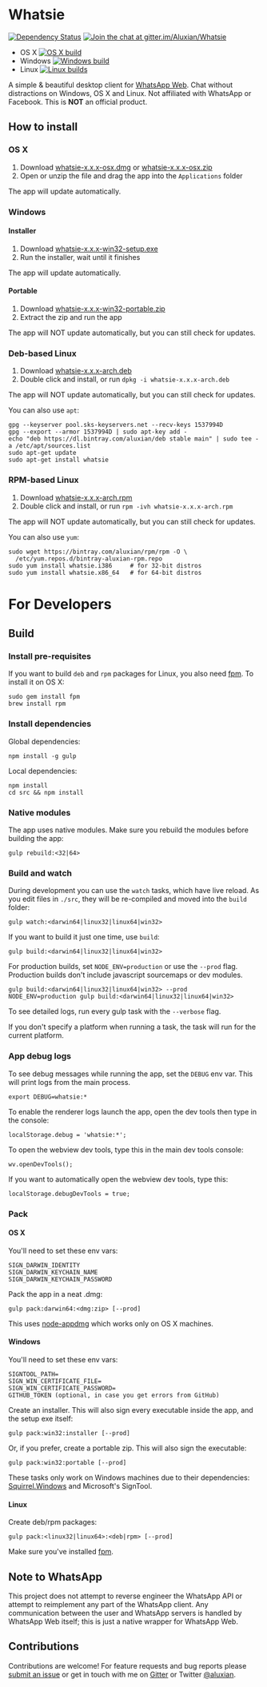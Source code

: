 # Whatsie

[![Dependency Status](https://david-dm.org/Aluxian/Whatsie/status.svg)](https://david-dm.org/Aluxian/Whatsie#info=dependencies) [![Join the chat at gitter.im/Aluxian/Whatsie](https://badges.gitter.im/Join%20Chat.svg)](https://gitter.im/Aluxian/Whatsie)

- OS X [![OS X build](https://travis-ci.org/Aluxian/Whatsie.svg)](https://travis-ci.org/Aluxian/Whatsie)
- Windows [![Windows build](https://ci.appveyor.com/api/projects/status/6vborc92ob25kqe0/branch/deploy?svg=true)](https://ci.appveyor.com/project/Aluxian/whatsie/branch/deploy)
- Linux [![Linux builds](https://circleci.com/gh/Aluxian/Whatsie/tree/deploy.svg?style=svg)](https://circleci.com/gh/Aluxian/Whatsie/tree/deploy)

A simple & beautiful desktop client for [WhatsApp Web](https://web.whatsapp.com/). Chat without distractions on Windows, OS X and Linux. Not affiliated with WhatsApp or Facebook. This is **NOT** an official product.

## How to install

### OS X

1. Download [whatsie-x.x.x-osx.dmg][LR] or [whatsie-x.x.x-osx.zip][LR]
2. Open or unzip the file and drag the app into the `Applications` folder

The app will update automatically.

### Windows

#### Installer

1. Download [whatsie-x.x.x-win32-setup.exe][LR]
2. Run the installer, wait until it finishes

The app will update automatically.

#### Portable

1. Download [whatsie-x.x.x-win32-portable.zip][LR]
2. Extract the zip and run the app

The app will NOT update automatically, but you can still check for updates.

### Deb-based Linux

1. Download [whatsie-x.x.x-arch.deb][LR]
2. Double click and install, or run `dpkg -i whatsie-x.x.x-arch.deb`

The app will NOT update automatically, but you can still check for updates.

You can also use `apt`:

```
gpg --keyserver pool.sks-keyservers.net --recv-keys 1537994D
gpg --export --armor 1537994D | sudo apt-key add -
echo "deb https://dl.bintray.com/aluxian/deb stable main" | sudo tee -a /etc/apt/sources.list
sudo apt-get update
sudo apt-get install whatsie
```

### RPM-based Linux

1. Download [whatsie-x.x.x-arch.rpm][LR]
2. Double click and install, or run `rpm -ivh whatsie-x.x.x-arch.rpm`

The app will NOT update automatically, but you can still check for updates.

You can also use `yum`:

```
sudo wget https://bintray.com/aluxian/rpm/rpm -O \
  /etc/yum.repos.d/bintray-aluxian-rpm.repo
sudo yum install whatsie.i386     # for 32-bit distros
sudo yum install whatsie.x86_64   # for 64-bit distros
```

# For Developers

## Build

### Install pre-requisites

If you want to build `deb` and `rpm` packages for Linux, you also need [fpm](https://github.com/jordansissel/fpm). To install it on OS X:

```
sudo gem install fpm
brew install rpm
```

### Install dependencies

Global dependencies:

```
npm install -g gulp
```

Local dependencies:

```
npm install
cd src && npm install
```

### Native modules

The app uses native modules. Make sure you rebuild the modules before building the app:

```
gulp rebuild:<32|64>
```

### Build and watch

During development you can use the `watch` tasks, which have live reload. As you edit files in `./src`, they will be re-compiled and moved into the `build` folder:

```
gulp watch:<darwin64|linux32|linux64|win32>
```

If you want to build it just one time, use `build`:

```
gulp build:<darwin64|linux32|linux64|win32>
```

For production builds, set `NODE_ENV=production` or use the `--prod` flag. Production builds don't include javascript sourcemaps or dev modules.

```
gulp build:<darwin64|linux32|linux64|win32> --prod
NODE_ENV=production gulp build:<darwin64|linux32|linux64|win32>
```

To see detailed logs, run every gulp task with the `--verbose` flag.

If you don't specify a platform when running a task, the task will run for the current platform.

### App debug logs

To see debug messages while running the app, set the `DEBUG` env var. This will print logs from the main process.

```
export DEBUG=whatsie:*
```

To enable the renderer logs launch the app, open the dev tools then type in the console:

```
localStorage.debug = 'whatsie:*';
```

To open the webview dev tools, type this in the main dev tools console:

```
wv.openDevTools();
```

If you want to automatically open the webview dev tools, type this:

```
localStorage.debugDevTools = true;
```

### Pack

#### OS X

You'll need to set these env vars:

```
SIGN_DARWIN_IDENTITY
SIGN_DARWIN_KEYCHAIN_NAME
SIGN_DARWIN_KEYCHAIN_PASSWORD
```

Pack the app in a neat .dmg:

```
gulp pack:darwin64:<dmg:zip> [--prod]
```

This uses [node-appdmg](https://www.npmjs.com/package/appdmg) which works only on OS X machines.

#### Windows

You'll need to set these env vars:

```
SIGNTOOL_PATH=
SIGN_WIN_CERTIFICATE_FILE=
SIGN_WIN_CERTIFICATE_PASSWORD=
GITHUB_TOKEN (optional, in case you get errors from GitHub)
```

Create an installer. This will also sign every executable inside the app, and the setup exe itself:

```
gulp pack:win32:installer [--prod]
```

Or, if you prefer, create a portable zip. This will also sign the executable:

```
gulp pack:win32:portable [--prod]
```

These tasks only work on Windows machines due to their dependencies: [Squirrel.Windows](https://github.com/Squirrel/Squirrel.Windows) and Microsoft's SignTool.

#### Linux

Create deb/rpm packages:

```
gulp pack:<linux32|linux64>:<deb|rpm> [--prod]
```

Make sure you've installed [fpm](https://github.com/jordansissel/fpm).

## Note to WhatsApp

This project does not attempt to reverse engineer the WhatsApp API or attempt to reimplement any part of the WhatsApp client. Any communication between the user and WhatsApp servers is handled by WhatsApp Web itself; this is just a native wrapper for WhatsApp Web.

## Contributions

Contributions are welcome! For feature requests and bug reports please [submit an issue](https://github.com/Aluxian/Whatsie/issues/new?labels=bug) or get in touch with me on [Gitter](https://gitter.im/Aluxian/Whatsie) or Twitter [@aluxian](https://twitter.com/aluxian).

[LR]: https://github.com/Aluxian/Whatsie/releases/latest
